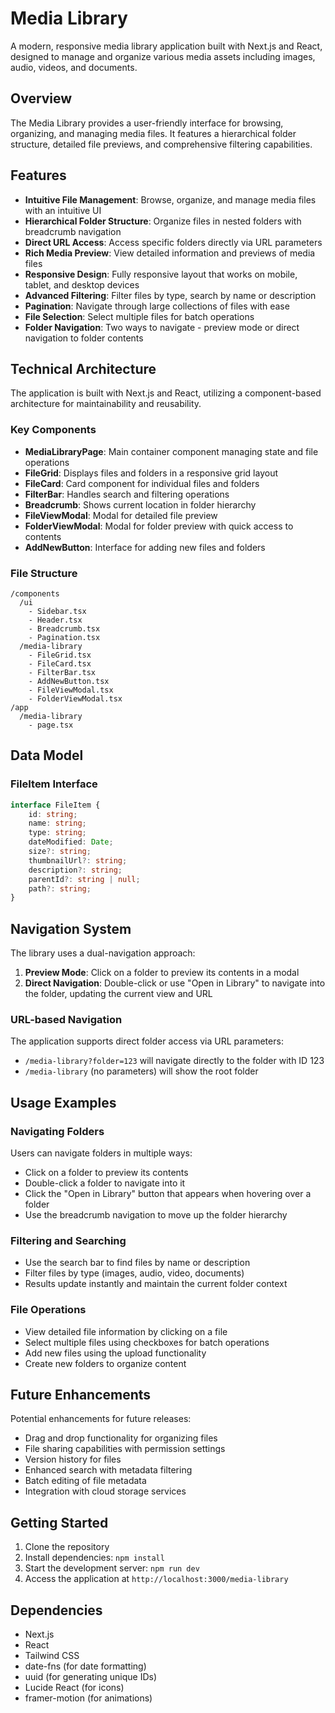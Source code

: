 # Media Library

A modern, responsive media library application built with Next.js and React, designed to manage and organize various media assets including images, audio, videos, and documents.

## Overview

The Media Library provides a user-friendly interface for browsing, organizing, and managing media files. It features a hierarchical folder structure, detailed file previews, and comprehensive filtering capabilities.

## Features

- **Intuitive File Management**: Browse, organize, and manage media files with an intuitive UI
- **Hierarchical Folder Structure**: Organize files in nested folders with breadcrumb navigation
- **Direct URL Access**: Access specific folders directly via URL parameters
- **Rich Media Preview**: View detailed information and previews of media files
- **Responsive Design**: Fully responsive layout that works on mobile, tablet, and desktop devices
- **Advanced Filtering**: Filter files by type, search by name or description
- **Pagination**: Navigate through large collections of files with ease
- **File Selection**: Select multiple files for batch operations
- **Folder Navigation**: Two ways to navigate - preview mode or direct navigation to folder contents

## Technical Architecture

The application is built with Next.js and React, utilizing a component-based architecture for maintainability and reusability.

### Key Components

- **MediaLibraryPage**: Main container component managing state and file operations
- **FileGrid**: Displays files and folders in a responsive grid layout
- **FileCard**: Card component for individual files and folders
- **FilterBar**: Handles search and filtering operations
- **Breadcrumb**: Shows current location in folder hierarchy
- **FileViewModal**: Modal for detailed file preview
- **FolderViewModal**: Modal for folder preview with quick access to contents
- **AddNewButton**: Interface for adding new files and folders

### File Structure

```
/components
  /ui
    - Sidebar.tsx
    - Header.tsx
    - Breadcrumb.tsx
    - Pagination.tsx
  /media-library
    - FileGrid.tsx
    - FileCard.tsx
    - FilterBar.tsx
    - AddNewButton.tsx
    - FileViewModal.tsx
    - FolderViewModal.tsx
/app
  /media-library
    - page.tsx
```

## Data Model

### FileItem Interface

```typescript
interface FileItem {
    id: string;
    name: string;
    type: string;
    dateModified: Date;
    size?: string;
    thumbnailUrl?: string;
    description?: string;
    parentId?: string | null;
    path?: string;
}
```

## Navigation System

The library uses a dual-navigation approach:

1. **Preview Mode**: Click on a folder to preview its contents in a modal
2. **Direct Navigation**: Double-click or use "Open in Library" to navigate into the folder, updating the current view and URL

### URL-based Navigation

The application supports direct folder access via URL parameters:
- `/media-library?folder=123` will navigate directly to the folder with ID 123
- `/media-library` (no parameters) will show the root folder

## Usage Examples

### Navigating Folders

Users can navigate folders in multiple ways:
- Click on a folder to preview its contents
- Double-click a folder to navigate into it
- Click the "Open in Library" button that appears when hovering over a folder
- Use the breadcrumb navigation to move up the folder hierarchy

### Filtering and Searching

- Use the search bar to find files by name or description
- Filter files by type (images, audio, video, documents)
- Results update instantly and maintain the current folder context

### File Operations

- View detailed file information by clicking on a file
- Select multiple files using checkboxes for batch operations
- Add new files using the upload functionality
- Create new folders to organize content

## Future Enhancements

Potential enhancements for future releases:

- Drag and drop functionality for organizing files
- File sharing capabilities with permission settings
- Version history for files
- Enhanced search with metadata filtering
- Batch editing of file metadata
- Integration with cloud storage services

## Getting Started

1. Clone the repository
2. Install dependencies: `npm install`
3. Start the development server: `npm run dev`
4. Access the application at `http://localhost:3000/media-library`

## Dependencies

- Next.js
- React
- Tailwind CSS
- date-fns (for date formatting)
- uuid (for generating unique IDs)
- Lucide React (for icons)
- framer-motion (for animations)
